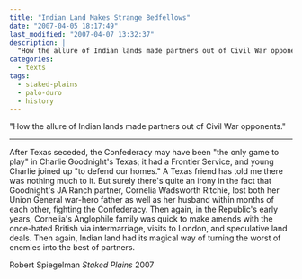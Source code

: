 ```yaml
---
title: "Indian Land Makes Strange Bedfellows"
date: "2007-04-05 18:17:49"
last_modified: "2007-04-07 13:32:37"
description: |
  "How the allure of Indian lands made partners out of Civil War opponents."
categories:
  - texts
tags:
  - staked-plains
  - palo-duro
  - history  
---
```

"How the allure of Indian lands made partners out of Civil War opponents."
***

After Texas seceded, the Confederacy may have been "the only game to play" in Charlie Goodnight's Texas; it had a Frontier Service, and young Charlie joined up "to defend our homes." A Texas friend has told me there was nothing much to it. But surely there's quite an irony in the fact that Goodnight's JA Ranch partner, Cornelia Wadsworth Ritchie, lost both her Union General war-hero father as well as her husband within months of each other, fighting the Confederacy. Then again, in the Republic's early years, Cornelia's Anglophile family was quick to make amends with the once-hated British via intermarriage, visits to London, and speculative land deals. Then again, Indian land had its magical way of turning the worst of enemies into the best of partners.  

Robert Spiegelman
_Staked Plains_
2007
